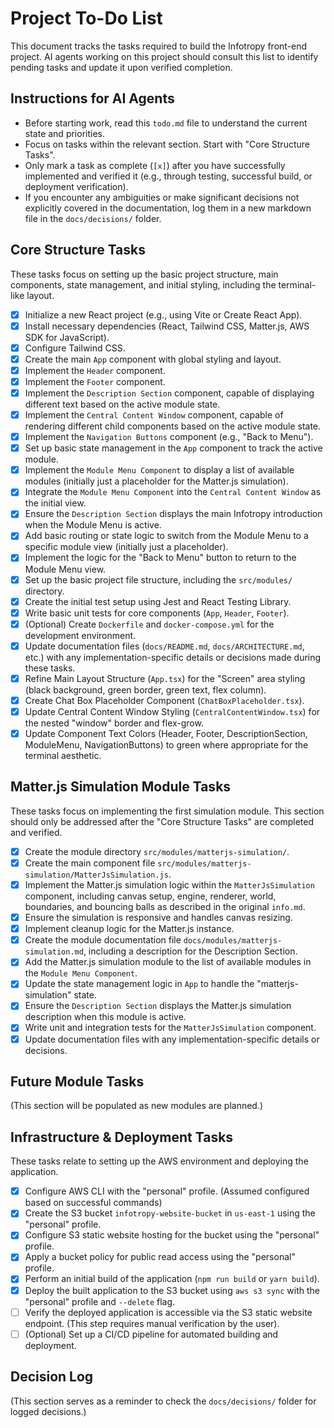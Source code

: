# Project To-Do List

This document tracks the tasks required to build the Infotropy front-end project. AI agents working on this project should consult this list to identify pending tasks and update it upon verified completion.

## Instructions for AI Agents

- Before starting work, read this `todo.md` file to understand the current state and priorities.
- Focus on tasks within the relevant section. Start with "Core Structure Tasks".
- Only mark a task as complete (`[x]`) after you have successfully implemented and verified it (e.g., through testing, successful build, or deployment verification).
- If you encounter any ambiguities or make significant decisions not explicitly covered in the documentation, log them in a new markdown file in the `docs/decisions/` folder.

## Core Structure Tasks

These tasks focus on setting up the basic project structure, main components, state management, and initial styling, including the terminal-like layout.

- [x] Initialize a new React project (e.g., using Vite or Create React App).
- [x] Install necessary dependencies (React, Tailwind CSS, Matter.js, AWS SDK for JavaScript).
- [x] Configure Tailwind CSS.
- [x] Create the main `App` component with global styling and layout.
- [x] Implement the `Header` component.
- [x] Implement the `Footer` component.
- [x] Implement the `Description Section` component, capable of displaying different text based on the active module state.
- [x] Implement the `Central Content Window` component, capable of rendering different child components based on the active module state.
- [x] Implement the `Navigation Buttons` component (e.g., "Back to Menu").
- [x] Set up basic state management in the `App` component to track the active module.
- [x] Implement the `Module Menu Component` to display a list of available modules (initially just a placeholder for the Matter.js simulation).
- [x] Integrate the `Module Menu Component` into the `Central Content Window` as the initial view.
- [x] Ensure the `Description Section` displays the main Infotropy introduction when the Module Menu is active.
- [x] Add basic routing or state logic to switch from the Module Menu to a specific module view (initially just a placeholder).
- [x] Implement the logic for the "Back to Menu" button to return to the Module Menu view.
- [x] Set up the basic project file structure, including the `src/modules/` directory.
- [x] Create the initial test setup using Jest and React Testing Library.
- [x] Write basic unit tests for core components (`App`, `Header`, `Footer`).
- [x] (Optional) Create `Dockerfile` and `docker-compose.yml` for the development environment.
- [x] Update documentation files (`docs/README.md`, `docs/ARCHITECTURE.md`, etc.) with any implementation-specific details or decisions made during these tasks.
- [x] Refine Main Layout Structure (`App.tsx`) for the "Screen" area styling (black background, green border, green text, flex column).
- [x] Create Chat Box Placeholder Component (`ChatBoxPlaceholder.tsx`).
- [x] Update Central Content Window Styling (`CentralContentWindow.tsx`) for the nested "window" border and flex-grow.
- [x] Update Component Text Colors (Header, Footer, DescriptionSection, ModuleMenu, NavigationButtons) to green where appropriate for the terminal aesthetic.

## Matter.js Simulation Module Tasks

These tasks focus on implementing the first simulation module. This section should only be addressed after the "Core Structure Tasks" are completed and verified.

- [x] Create the module directory `src/modules/matterjs-simulation/`.
- [x] Create the main component file `src/modules/matterjs-simulation/MatterJsSimulation.js`.
- [x] Implement the Matter.js simulation logic within the `MatterJsSimulation` component, including canvas setup, engine, renderer, world, boundaries, and bouncing balls as described in the original `info.md`.
- [x] Ensure the simulation is responsive and handles canvas resizing.
- [x] Implement cleanup logic for the Matter.js instance.
- [x] Create the module documentation file `docs/modules/matterjs-simulation.md`, including a description for the Description Section.
- [x] Add the Matter.js simulation module to the list of available modules in the `Module Menu Component`.
- [x] Update the state management logic in `App` to handle the "matterjs-simulation" state.
- [x] Ensure the `Description Section` displays the Matter.js simulation description when this module is active.
- [x] Write unit and integration tests for the `MatterJsSimulation` component.
- [x] Update documentation files with any implementation-specific details or decisions.

## Future Module Tasks

(This section will be populated as new modules are planned.)

## Infrastructure & Deployment Tasks

These tasks relate to setting up the AWS environment and deploying the application.

- [x] Configure AWS CLI with the "personal" profile. (Assumed configured based on successful commands)
- [x] Create the S3 bucket `infotropy-website-bucket` in `us-east-1` using the "personal" profile.
- [x] Configure S3 static website hosting for the bucket using the "personal" profile.
- [x] Apply a bucket policy for public read access using the "personal" profile.
- [x] Perform an initial build of the application (`npm run build` or `yarn build`).
- [x] Deploy the built application to the S3 bucket using `aws s3 sync` with the "personal" profile and `--delete` flag.
- [ ] Verify the deployed application is accessible via the S3 static website endpoint. (This step requires manual verification by the user).
- [ ] (Optional) Set up a CI/CD pipeline for automated building and deployment.

## Decision Log

(This section serves as a reminder to check the `docs/decisions/` folder for logged decisions.)
